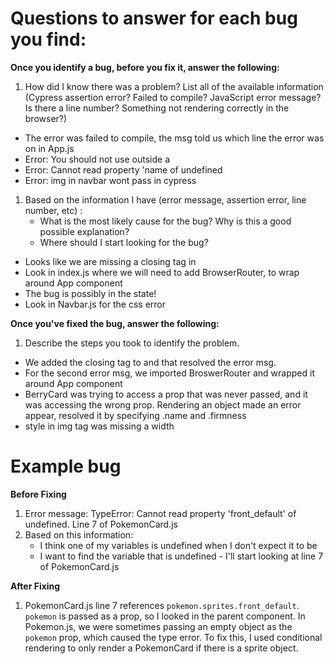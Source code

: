 # Questions to answer for each bug you find:

**Once you identify a bug, before you fix it, answer the following:**

1. How did I know there was a problem? List all of the available information (Cypress assertion error? Failed to compile? JavaScript error message? Is there a line number? Something not rendering correctly in the browser?)

- The error was failed to compile, the msg told us which line the error was on in App.js
- Error: You should not use <Link> outside a <Router>
- Error: Cannot read property 'name of undefined 
- Error: img in navbar wont pass in cypress 

1. Based on the information I have (error message, assertion error, line number, etc) :
   - What is the most likely cause for the bug? Why is this a good possible explanation?
   - Where should I start looking for the bug?

- Looks like we are missing a closing tag in <Route />
- Look in index.js where we will need to add BrowserRouter, to wrap around App component
- The bug is possibly in the state! 
- Look in Navbar.js for the css error 

**Once you've fixed the bug, answer the following:**

1. Describe the steps you took to identify the problem.

- We added the closing tag to <Route /> and that resolved the error msg. 
- For the second error msg, we imported BroswerRouter and wrapped it around App component 
- BerryCard was trying to access a prop that was never passed, and it was accessing the wrong prop. Rendering an object made an error appear, resolved it by specifying .name and .firmness
- style in img tag was missing a width




# Example bug

**Before Fixing**

1. Error message: TypeError: Cannot read property 'front_default' of undefined. Line 7 of PokemonCard.js
1. Based on this information:
   - I think one of my variables is undefined when I don't expect it to be
   - I want to find the variable that is undefined - I'll start looking at line 7 of PokemonCard.js


**After Fixing**

1. PokemonCard.js line 7 references `pokemon.sprites.front_default`. `pokemon` is passed as a prop, so I looked in the parent component. In Pokemon.js, we were sometimes passing an empty object as the `pokemon` prop, which caused the type error. To fix this, I used conditional rendering to only render a PokemonCard if there is a sprite object.
